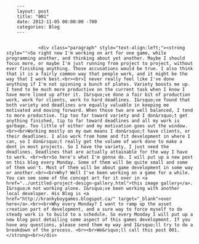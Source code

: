 
        ---
        layout: post
        title: "001"
        date: 2012-11-05 00:00:00 -700
        categories: Blog
        ---

        
				<div class="paragraph" style="text-align:left;"><strong style="">So right now I'm working on art for one game, while programming another, and thinking about yet another. Maybe I should focus more, or maybe I'm just running from project to project, without ever finishing anything. Those accusations would be true. I also think that it is a fairly common way that people work, and it might be the way that I work best.<br><br>I never really feel like I've done anything if I'm not spinning a bunch of plates. Variety boosts me up. I tend to be much more productive on the current task when I know I have more lined up after it. I&rsquo;ve done a fair bit of production work, work for clients, work to hard deadlines. I&rsquo;ve found that both variety and deadlines are equally valuable in keeping me motivated and moving forward. When those two are well balanced, I tend to more productive. Tip too far toward variety and I don&rsquo;t get anything finished, tip to far toward deadlines and all my work is garbage. Too little of either and my motivation goes out the window.<br><br>Working mostly on my own means I don&rsquo;t have clients, or their deadlines. I also work from home and fit development in where I can, so I don&rsquo;t really get the volume of work done to make a dent in most projects. So I have the variety, I just need the deadlines. Deadlines that are actually attainable for the way I have to work. <br><br>So here's what I'm gonna do. I will put up a new post on this blog every Monday. Some of them will be quite small and some of them won't. Most of them will be about game development in some way or another.<br><br>Why? Well I've been working on a game for a while. You can see some of the concept art for it over in <a href="../untitled-project-design-gallery.html">this image gallery</a>. I&rsquo;m not working alone. I&rsquo;ve been working with another local developer. His Blog is <a href="http://krankyboygames.blogspot.ca/" target="_blank">over here</a>.<br><br>Why every Monday? I want to ramp up the asset creation part of development, and a sure way to force myself to do steady work is to build to a schedule. So every Monday I will put up a new blog post detailing some aspect of this games development. If you have any questions, please send them my way and I&rsquo;ll try to do a breakdown of the process. <br><br>We&rsquo;ll call this post 001. </strong><br></div>

		
        